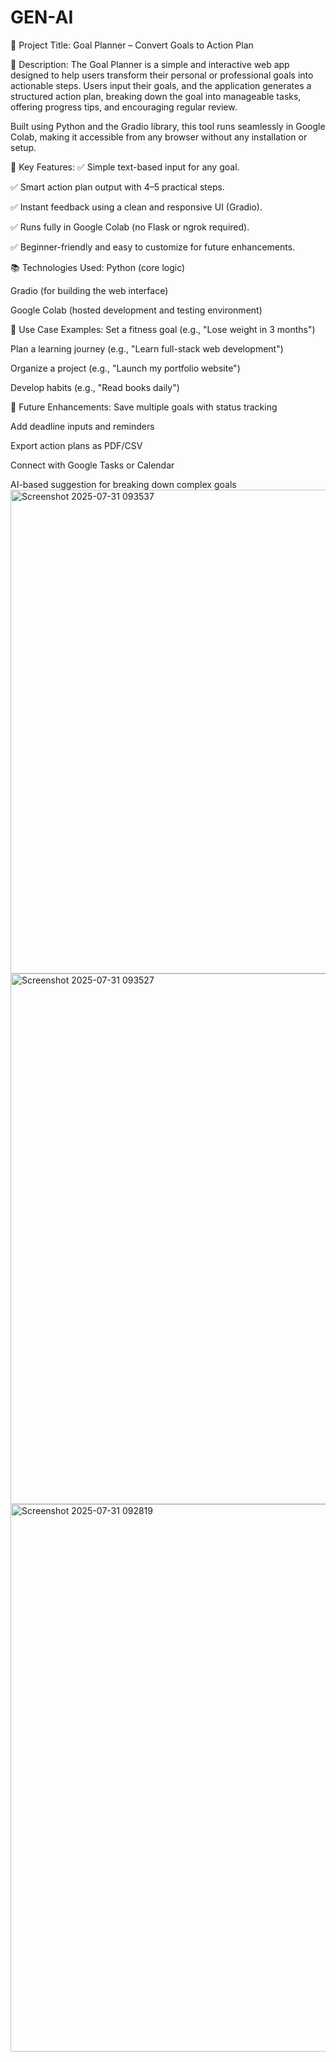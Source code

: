 # GEN-AI
📝 Project Title:
Goal Planner – Convert Goals to Action Plan

📌 Description:
The Goal Planner is a simple and interactive web app designed to help users transform their personal or professional goals into actionable steps. Users input their goals, and the application generates a structured action plan, breaking down the goal into manageable tasks, offering progress tips, and encouraging regular review.

Built using Python and the Gradio library, this tool runs seamlessly in Google Colab, making it accessible from any browser without any installation or setup.

🔧 Key Features:
✅ Simple text-based input for any goal.

✅ Smart action plan output with 4–5 practical steps.

✅ Instant feedback using a clean and responsive UI (Gradio).

✅ Runs fully in Google Colab (no Flask or ngrok required).

✅ Beginner-friendly and easy to customize for future enhancements.

📚 Technologies Used:
Python (core logic)

Gradio (for building the web interface)

Google Colab (hosted development and testing environment)

🚀 Use Case Examples:
Set a fitness goal (e.g., "Lose weight in 3 months")

Plan a learning journey (e.g., "Learn full-stack web development")

Organize a project (e.g., "Launch my portfolio website")

Develop habits (e.g., "Read books daily")

🧠 Future Enhancements:
Save multiple goals with status tracking

Add deadline inputs and reminders

Export action plans as PDF/CSV

Connect with Google Tasks or Calendar

AI-based suggestion for breaking down complex goals<img width="1905" height="774" alt="Screenshot 2025-07-31 093537" src="https://github.com/user-attachments/assets/133d520f-e93d-4130-9392-2f4367a797b5" />
<img width="1915" height="849" alt="Screenshot 2025-07-31 093527" src="https://github.com/user-attachments/assets/e8b9549c-b2e6-472f-bce8-3dadacf3a1f9" />
<img width="1878" height="876" alt="Screenshot 2025-07-31 092819" src="https://github.com/user-attachments/assets/1e16740e-3eab-45e8-8a23-7fec6b6ba01e" />
